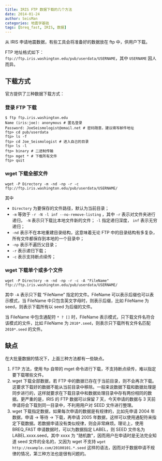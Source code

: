 ```yaml
---
title: IRIS FTP 数据下载的几个方法
date: 2014-01-24
author: SeisMan
categories: 地震学基础
tags: [breq_fast, IRIS, 数据]
---
```


从 IRIS 申请地震数据，有些工具会将准备好的数据放在 ftp 中，供用户下载。

FTP 地址格式如下： `ftp://ftp.iris.washington.edu/pub/userdata/USERNAME`，其中 `USERNAME` 因人而异。

<!--more-->

## 下载方式

官方提供了三种数据下载方式：

### 登录 FTP 下载

    $ ftp ftp.iris.washington.edu
    Name (iris:joe): anonymous # 匿名登录
    Password: JoeSeismologist@email.net # 密码随意，建议填写邮件地址
    ftp> cd pub/userdata
    ftp> ls -f
    ftp> cd Joe_Seismologist # 进入自己的目录
    ftp> ls -l
    ftp> binary # 二进制传输
    ftp> mget * # 下载所有文件
    ftp> quit

### wget 下载全部文件

    wget -P Directory -m -nd -np -r -c ftp://ftp.iris.washington.edu/pub/userdata/USERNAME/

其中

-   `Directory` 为要保存的文件路径，默认为当前目录；
-   `-m` 等效于 `-r -N -l inf --no-remove-listing` ，其中 `-r` 表示对文件夹进行递归， `-N` 表示只下载比本地文件新的文件； `-l` 指定递归深度， `inf` 表示无穷递归；
-   `-nd` 表示不在本地重建目录结构，这意味着无论 FTP 中的目录结构有多复杂，所有文件都保存到本地的一个目录中；
-   `-np` 表示不遍历父目录；
-   `-r` 表示递归下载；
-   `-c` 表示支持断点续传；

### wget 下载单个或多个文件

    wget -P Directory -m -nd -np -r -c -A "FileName" ftp://ftp.iris.washington.edu/pub/userdata/USERNAME/

其中 `-A` 表示只下载 “FileName” 指定的文件。FileName 可以表示后缀也可以表示模式，当 FileName 中只包含英文字母时，则表示后缀，比如 FileName 为 seed，则表示下载所有以 seed 为后缀的文件。

当 FileName 中包含通配符 `* ? []` 时，FileName 表示模式，只下载文件名符合该模式的文件，比如 FileName 为 `2010*.seed`，则表示只下载所有文件名匹配 `2010*.seed` 的文件。

## 缺点

在大批量数据的情况下，上面三种方法都有一些缺点。

1.  FTP 方法，使用 ftp 自带的 mget 命令进行下载，不支持断点续传，难以指定要下载哪些文件。
2.  wget 下载全部数据，若 FTP 中的数据已存在于当前目录，则不会再次下载。这要求下载好的数据不能从当前目录中移除。一般来说数据下载和数据处理是同步进行的，这样就要求在下载目录中和数据处理目录中存有两份相同的数据。更严重的是，IRIS 的 FTP 数据可以保留 7 天，今天申请的数据与 3 天前申请将会下载到同一目录中，不利用用户对 SEED 文件进行整理。
3.  wget 下载指定数据，如果每次申请的数据是有规律的，比如先申请 2004 年数据，申请 -\> 等待 -\> 下载，再申请 2005 年数据，这样可以使用通配符来指定下载数据。若数据申请没有类似规律，则会非常麻烦。理论上，使用 BREQ\_FAST 申请数据时，可以为数据指定 LABEL，则 SEED 文件名为 LABEL.xxxx.seed，其中 xxxx 为 "随机数"，因而用户在申请时是无法完全知道 seed 文件的全名的，又因为 wget 不支持 `wget http://example.com/20100101.*.seed` 这样的语法，因而对于数据申请不规律的情况，第三种方法也是很有问题的。
